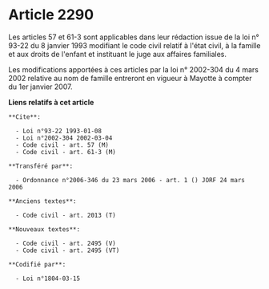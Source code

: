 # Article 2290

Les articles 57 et 61-3 sont applicables dans leur rédaction issue de la loi n° 93-22 du 8 janvier 1993 modifiant le code
civil relatif à l'état civil, à la famille et aux droits de l'enfant et instituant le juge aux affaires familiales.

Les modifications apportées à ces articles par la loi n° 2002-304 du 4 mars 2002 relative au nom de famille entreront en
vigueur à Mayotte à compter du 1er janvier 2007.

**Liens relatifs à cet article**

	**Cite**:

	  - Loi n°93-22 1993-01-08
	  - Loi n°2002-304 2002-03-04
	  - Code civil - art. 57 (M)
	  - Code civil - art. 61-3 (M)

	**Transféré par**:

	  - Ordonnance n°2006-346 du 23 mars 2006 - art. 1 () JORF 24 mars 2006

	**Anciens textes**:

	  - Code civil - art. 2013 (T)

	**Nouveaux textes**:

	  - Code civil - art. 2495 (V)
	  - Code civil - art. 2495 (VT)

	**Codifié par**:

	  - Loi n°1804-03-15
